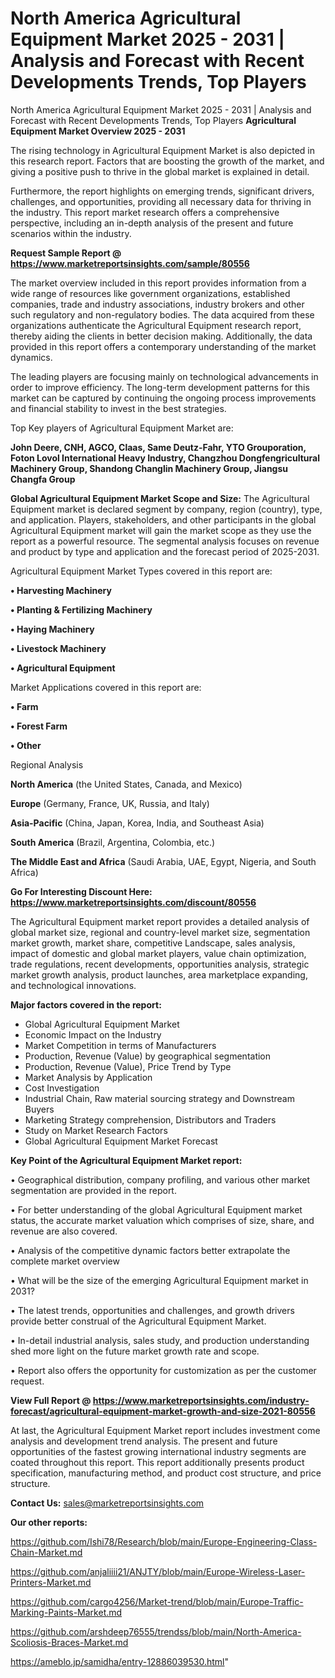 # North America Agricultural Equipment Market 2025 - 2031 | Analysis and Forecast with Recent Developments Trends, Top Players
North America Agricultural Equipment Market 2025 - 2031 | Analysis and Forecast with Recent Developments Trends, Top Players
<Strong> Agricultural Equipment Market Overview 2025 - 2031</strong>

The rising technology in Agricultural Equipment Market is also depicted in this research report. Factors that are boosting the growth of the market, and giving a positive push to thrive in the global market is explained in detail.

Furthermore, the report highlights on emerging trends, significant drivers, challenges, and opportunities, providing all necessary data for thriving in the industry. This report market research offers a comprehensive perspective, including an in-depth analysis of the present and future scenarios within the industry.

<strong>Request Sample Report @ <a href=https://www.marketreportsinsights.com/sample/80556>https://www.marketreportsinsights.com/sample/80556</a></strong>

The market overview included in this report provides information from a wide range of resources like government organizations, established companies, trade and industry associations, industry brokers and other such regulatory and non-regulatory bodies. The data acquired from these organizations authenticate the Agricultural Equipment research report, thereby aiding the clients in better decision making. Additionally, the data provided in this report offers a contemporary understanding of the market dynamics.

The leading players are focusing mainly on technological advancements in order to improve efficiency. The long-term development patterns for this market can be captured by continuing the ongoing process improvements and financial stability to invest in the best strategies.

Top Key players of Agricultural Equipment Market are:

<strong>John Deere, CNH, AGCO, Claas, Same Deutz-Fahr, YTO Grouporation, Foton Lovol International Heavy Industry, Changzhou Dongfengricultural Machinery Group, Shandong Changlin Machinery Group, Jiangsu Changfa Group</strong>

<strong><b>Global Agricultural Equipment Market Scope and Size:</b></strong>
The Agricultural Equipment market is declared segment by company, region (country), type, and application. Players, stakeholders, and other participants in the global Agricultural Equipment market will gain the market scope as they use the report as a powerful resource. The segmental analysis focuses on revenue and product by type and application and the forecast period of 2025-2031.

Agricultural Equipment Market Types covered in this report are:

<strong>• Harvesting Machinery

• Planting & Fertilizing Machinery

• Haying Machinery

• Livestock Machinery

• Agricultural Equipment</strong>

Market Applications covered in this report are:

<strong>• Farm

• Forest Farm

• Other</strong> 

Regional Analysis

<strong>North America</strong> (the United States, Canada, and Mexico)

<strong>Europe</strong> (Germany, France, UK, Russia, and Italy)

<strong>Asia-Pacific</strong> (China, Japan, Korea, India, and Southeast Asia)

<strong>South America</strong> (Brazil, Argentina, Colombia, etc.)

<strong>The Middle East and Africa</strong> (Saudi Arabia, UAE, Egypt, Nigeria, and South Africa)

<strong>Go For Interesting Discount Here: <a href=https://www.marketreportsinsights.com/discount/80556>https://www.marketreportsinsights.com/discount/80556</a></strong>

The Agricultural Equipment market report provides a detailed analysis of global market size, regional and country-level market size, segmentation market growth, market share, competitive Landscape, sales analysis, impact of domestic and global market players, value chain optimization, trade regulations, recent developments, opportunities analysis, strategic market growth analysis, product launches, area marketplace expanding, and technological innovations.

<strong><b>Major factors covered in the report:</b></strong>
<ul>
  <li>Global Agricultural Equipment Market </li>
  <li>Economic Impact on the Industry</li>
  <li>Market Competition in terms of Manufacturers</li>
  <li>Production, Revenue (Value) by geographical segmentation</li>
  <li>Production, Revenue (Value), Price Trend by Type</li>
  <li>Market Analysis by Application</li>
  <li>Cost Investigation</li>
  <li>Industrial Chain, Raw material sourcing strategy and Downstream Buyers</li>
  <li>Marketing Strategy comprehension, Distributors and Traders</li>
  <li>Study on Market Research Factors</li>
  <li>Global Agricultural Equipment Market Forecast</li>
</ul>

<strong><b>Key Point of the Agricultural Equipment Market report:</b></strong>

• Geographical distribution, company profiling, and various other market segmentation are provided in the report.

• For better understanding of the global Agricultural Equipment market status, the accurate market valuation which comprises of size, share, and revenue are also covered.

• Analysis of the competitive dynamic factors better extrapolate the complete market overview

• What will be the size of the emerging Agricultural Equipment market in 2031?

• The latest trends, opportunities and challenges, and growth drivers provide better construal of the Agricultural Equipment Market.

• In-detail industrial analysis, sales study, and production understanding shed more light on the future market growth rate and scope.

• Report also offers the opportunity for customization as per the customer request.

<strong><b>View Full Report @ <a href=https://www.marketreportsinsights.com/industry-forecast/agricultural-equipment-market-growth-and-size-2021-80556>https://www.marketreportsinsights.com/industry-forecast/agricultural-equipment-market-growth-and-size-2021-80556</a></b></strong>


At last, the Agricultural Equipment Market report includes investment come analysis and development trend analysis. The present and future opportunities of the fastest growing international industry segments are coated throughout this report. This report additionally presents product specification, manufacturing method, and product cost structure, and price structure.

<strong>Contact Us:</strong>
sales@marketreportsinsights.com

<strong>Our other reports:</strong>

<a href=https://github.com/Ishi78/Research/blob/main/Europe-Engineering-Class-Chain-Market.md>https://github.com/Ishi78/Research/blob/main/Europe-Engineering-Class-Chain-Market.md</a>

<a href=https://github.com/anjaliiii21/ANJTY/blob/main/Europe-Wireless-Laser-Printers-Market.md>https://github.com/anjaliiii21/ANJTY/blob/main/Europe-Wireless-Laser-Printers-Market.md</a>

<a href=https://github.com/cargo4256/Market-trend/blob/main/Europe-Traffic-Marking-Paints-Market.md>https://github.com/cargo4256/Market-trend/blob/main/Europe-Traffic-Marking-Paints-Market.md</a>

<a href=https://github.com/arshdeep76555/trendss/blob/main/North-America-Scoliosis-Braces-Market.md>https://github.com/arshdeep76555/trendss/blob/main/North-America-Scoliosis-Braces-Market.md</a>

<a href=https://ameblo.jp/samidha/entry-12886039530.html>https://ameblo.jp/samidha/entry-12886039530.html</a>"
